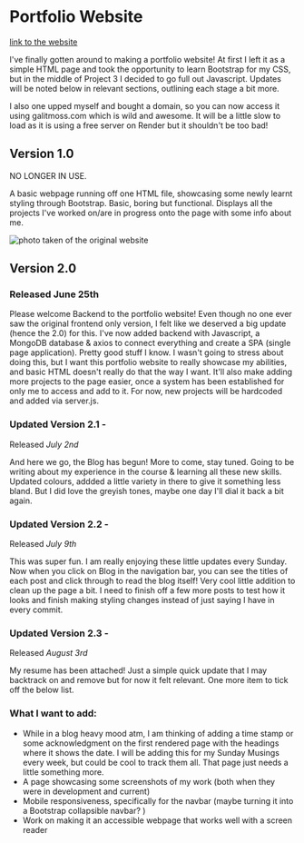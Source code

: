 # Portfolio Website

[link to the website](https://www.galitmoss.com/)

I've finally gotten around to making a portfolio website! At first I left it as a simple HTML page and took the opportunity to learn Bootstrap for my CSS, but in the middle of Project 3 I decided to go full out Javascript. Updates will be noted below in relevant sections, outlining each stage a bit more.

I also one upped myself and bought a domain, so you can now access it using galitmoss.com which is wild and awesome. It will be a little slow to load as it is using a free server on Render but it shouldn't be too bad!

## Version 1.0

NO LONGER IN USE.

A basic webpage running off one HTML file, showcasing some newly learnt styling through Bootstrap. Basic, boring but functional. Displays all the projects I've worked on/are in progress onto the page with some info about me.

![photo taken of the original website](https://i.ibb.co/6DZzRRH/IMG-0826.jpg)

## Version 2.0

### Released June 25th

Please welcome Backend to the portfolio website! Even though no one ever saw the original frontend only version, I felt like we deserved a big update (hence the 2.0) for this. I've now added backend with Javascript, a MongoDB database & axios to connect everything and create a SPA (single page application). Pretty good stuff I know. I wasn't going to stress about doing this, but I want this portfolio website to really showcase my abilities, and basic HTML doesn't really do that the way I want. It'll also make adding more projects to the page easier, once a system has been established for only me to access and add to it. For now, new projects will be hardcoded and added via server.js.

### Updated Version 2.1 -

Released _July 2nd_

And here we go, the Blog has begun! More to come, stay tuned. Going to be writing about my experience in the course & learning all these new skills. Updated colours, addded a little variety in there to give it something less bland. But I did love the greyish tones, maybe one day I'll dial it back a bit again.

### Updated Version 2.2 -

Released _July 9th_

This was super fun. I am really enjoying these little updates every Sunday. Now when you click on Blog in the navigation bar, you can see the titles of each post and click through to read the blog itself! Very cool little addition to clean up the page a bit. I need to finish off a few more posts to test how it looks and finish making styling changes instead of just saying I have in every commit.

### Updated Version 2.3 -

Released _August 3rd_

My resume has been attached! Just a simple quick update that I may backtrack on and remove but for now it felt relevant. One more item to tick off the below list.

### What I want to add:

- While in a blog heavy mood atm, I am thinking of adding a time stamp or some acknowledgment on the first rendered page with the headings where it shows the date. I will be adding this for my Sunday Musings every week, but could be cool to track them all. That page just needs a little something more.
- A page showcasing some screenshots of my work (both when they were in development and current)
- Mobile responsiveness, specifically for the navbar (maybe turning it into a Bootstrap collapsible navbar? )
- Work on making it an accessible webpage that works well with a screen reader
